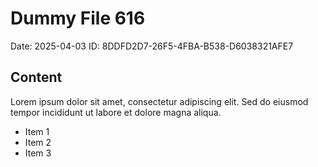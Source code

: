 # Dummy File 616

Date: 2025-04-03
ID: 8DDFD2D7-26F5-4FBA-B538-D6038321AFE7

## Content

Lorem ipsum dolor sit amet, consectetur adipiscing elit.
Sed do eiusmod tempor incididunt ut labore et dolore magna aliqua.

* Item 1
* Item 2
* Item 3

